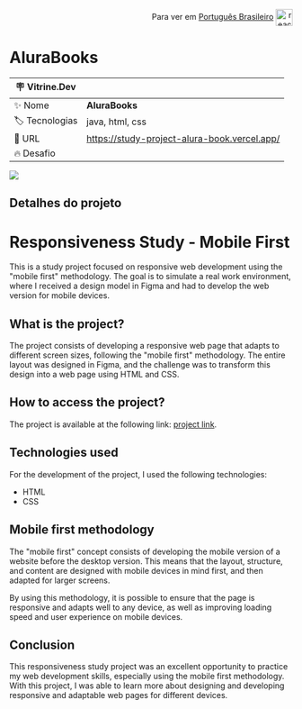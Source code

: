 <p align="end">Para ver em <a href="/docs/readme_pt.md">Português Brasileiro</a> <img align="center" height="30" width="30" alt="react" src="https://images.emojiterra.com/openmoji/v13.1/512px/1f1e7-1f1f7.png"> </p>  


# AluraBooks

| :placard: Vitrine.Dev |     |
| -------------  | --- |
| :sparkles: Nome        | **AluraBooks**
| :label: Tecnologias | java, html, css
| :rocket: URL         | https://study-project-alura-book.vercel.app/
| :fire: Desafio     | 

<!-- Inserir imagem com a #vitrinedev ao final do link -->
![](https://via.placeholder.com/1200x500.png?text=imagem+lindona+do+meu+projeto#vitrinedev)

## Detalhes do projeto
 
# Responsiveness Study - Mobile First

This is a study project focused on responsive web development using the "mobile first" methodology. The goal is to simulate a real work environment, where I received a design model in Figma and had to develop the web version for mobile devices.

## What is the project?

The project consists of developing a responsive web page that adapts to different screen sizes, following the "mobile first" methodology. The entire layout was designed in Figma, and the challenge was to transform this design into a web page using HTML and CSS.

## How to access the project?

The project is available at the following link: [project link](https://study-project-alura-book.vercel.app/).

## Technologies used

For the development of the project, I used the following technologies:

-   HTML
-   CSS

## Mobile first methodology

The "mobile first" concept consists of developing the mobile version of a website before the desktop version. This means that the layout, structure, and content are designed with mobile devices in mind first, and then adapted for larger screens.

By using this methodology, it is possible to ensure that the page is responsive and adapts well to any device, as well as improving loading speed and user experience on mobile devices.

## Conclusion

This responsiveness study project was an excellent opportunity to practice my web development skills, especially using the mobile first methodology. With this project, I was able to learn more about designing and developing responsive and adaptable web pages for different devices.


